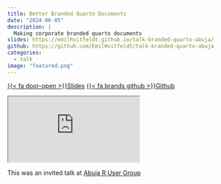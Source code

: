 ```yaml
---
title: Better Branded Quarto Documents
date: "2024-06-05"
description: |
  Making corporate branded quarto documents
slides: https://emilhvitfeldt.github.io/talk-branded-quarto-abuja/
github: https://github.com/EmilHvitfeldt/talk-branded-quarto-abuja
categories:
  - talk
image: "featured.png"
---
```




<a href="https://emilhvitfeldt.github.io/talk-branded-quarto-abuja/" class="listing-slides btn-links">{{< fa door-open >}}Slides<a>
<a href="https://github.com/EmilHvitfeldt/talk-branded-quarto-abuja" class="listing-github btn-links">{{< fa brands github >}}Github<a>
      
<iframe class="slide-deck" src="https://emilhvitfeldt.github.io/talk-branded-quarto-abuja/"></iframe>
        
This was an invited talk at [Abuja R User Group](https://www.linkedin.com/in/abuja-r-user-group-669ab521b/)
